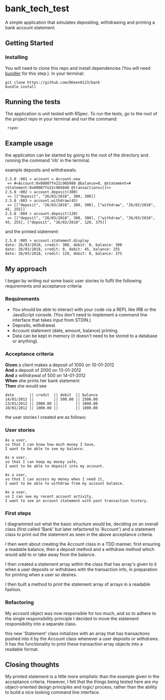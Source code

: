 # bank_tech_test

A simple application that simulates depositing, withdrawing and printing a bank account statement.

## Getting Started

### Installing

You will need to clone this repo and install dependencies (You will need [bundler](http://bundler.io/) for this step.).
In your terminal:

```
git clone https://github.com/DKeen0123/bank
bundle install
```

## Running the tests

The application is unit tested with RSpec. To run the tests, go to the root of the project repo in your terminal and run the command:

```
 rspec
```

## Example usage

the application can be started by going to the root of the directory and running the command 'irb' in the terminal.

example deposits and withdrawals:

```
2.5.0 :001 > account = Account.new
 => #<Account:0x00007fe22c96b980 @balance=0, @statement=#<Statement:0x00007fe22c96b840 @transactions=[]>>
2.5.0 :002 > account.deposit(300)
 => [["deposit", "26/03/2018", 300, 300]]
2.5.0 :003 > account.withdraw(45)
 => [["deposit", "26/03/2018", 300, 300], ["withdraw", "26/03/2018", 45, 255]]
2.5.0 :004 > account.deposit(120)
 => [["deposit", "26/03/2018", 300, 300], ["withdraw", "26/03/2018", 45, 255], ["deposit", "26/03/2018", 120, 375]]
```

and the printed statement:

```
2.5.0 :005 > account.statement.display
date: 26/03/2018, credit: 300, debit: 0, balance: 300
date: 26/03/2018, credit: 0, debit: 45, balance: 255
date: 26/03/2018, credit: 120, debit: 0, balance: 375
```

## My approach

I began by writing out some basic user stories to fulfil the following requirements and acceptance criteria:

### Requirements

* You should be able to interact with your code via a REPL like IRB or the JavaScript console. (You don't need to implement a command line interface that takes input from STDIN.)
* Deposits, withdrawal.
* Account statement (date, amount, balance) printing.
* Data can be kept in memory (it doesn't need to be stored to a database or anything).

### Acceptance criteria

**Given** a client makes a deposit of 1000 on 10-01-2012 <br >
**And** a deposit of 2000 on 13-01-2012 <br >
**And** a withdrawal of 500 on 14-01-2012 <br >
**When** she prints her bank statement <br >
**Then** she would see

```
date       || credit  || debit  || balance
14/01/2012 ||         || 500.00 || 2500.00
13/01/2012 || 2000.00 ||        || 3000.00
10/01/2012 || 1000.00 ||        || 1000.00
```

the user stories I created are as follows:

### User stories

```
As a user,
so that I can know how much money I have,
I want to be able to see my balance.

As a user,
so that I can keep my money safe,
I want to be able to deposit into my account.

As a user,
so that I can access my money when I need it,
I want to be able to withdraw from my account balance.

As a user,
so I can see my recent account activity,
I want to see an account statement with past transaction history.
```

### First steps

I diagrammed out what the basic structure would be, deciding on an overall class (first called 'Bank' but later refactored to 'Account') and a statement class to print out the statement as seen in the above acceptance criteria.

I then went about creating the Account class in a TDD manner, first ensuring a readable balance, then a deposit method and a withdraw method which would add to or take away from the balance.

I then created a statement array within the class that has array's given to it when a user deposits or withdraws with the transaction info, in preparation for printing when a user so desires.

I then built a method to print the statement array of arrays in a readable fashion.

### Refactoring

My account object was now responsible for too much, and so to adhere to the single responsibility principle I decided to move the statement responsibility into a separate class.

this new 'Statement' class initializes with an array that has transactions pushed into it by the Account class whenever a user deposits or withdraws. It has the functionality to print these transaction array objects into a readable format.

## Closing thoughts

My printed statement is a little more simplistic than the example given in the acceptance criteria. However, I felt that the things being tested here are my object-oriented design principles and logic/ process, rather than the ability to build a nice looking command line interface.
